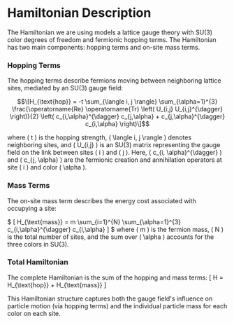# Hamiltonian Description
The Hamiltonian we are using models a lattice gauge theory with SU(3) color degrees of freedom and fermionic hopping terms. The Hamiltonian has two main components: hopping terms and on-site mass terms.

### Hopping Terms
The hopping terms describe fermions moving between neighboring lattice sites, mediated by an SU(3) gauge field:
```math
\[H_{\text{hop}} = -t \sum_{\langle i, j \rangle} \sum_{\alpha=1}^{3} \frac{\operatorname{Re} \operatorname{Tr} \left( U_{i,j} U_{i,j}^{\dagger} \right)}{2} \left( c_{i,\alpha}^{\dagger} c_{j,\alpha} + c_{j,\alpha}^{\dagger} c_{i,\alpha} \right)\]
```

where \( t \) is the hopping strength, \( \langle i, j \rangle \) denotes neighboring sites, and \( U_{i,j} \) is an SU(3) matrix representing the gauge field on the link between sites \( i \) and \( j \). Here, \( c_{i, \alpha}^{\dagger} \) and \( c_{j, \alpha} \) are the fermionic creation and annihilation operators at site \( i \) and color \( \alpha \).

### Mass Terms
The on-site mass term describes the energy cost associated with occupying a site:

$ \[
H_{\text{mass}} = m \sum_{i=1}^{N} \sum_{\alpha=1}^{3} c_{i,\alpha}^{\dagger} c_{i,\alpha}
\] $
where \( m \) is the fermion mass, \( N \) is the total number of sites, and the sum over \( \alpha \) accounts for the three colors in SU(3).

### Total Hamiltonian
The complete Hamiltonian is the sum of the hopping and mass terms:
\[
H = H_{\text{hop}} + H_{\text{mass}}
\]

This Hamiltonian structure captures both the gauge field's influence on particle motion (via hopping terms) and the individual particle mass for each color on each site.
